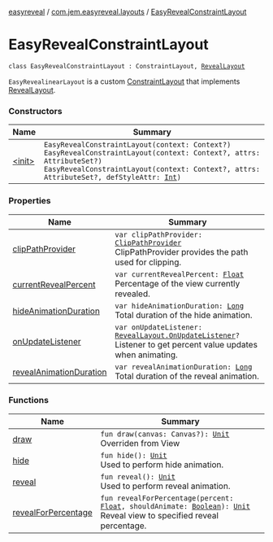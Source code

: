 [easyreveal](../../index.md) / [com.jem.easyreveal.layouts](../index.md) / [EasyRevealConstraintLayout](./index.md)

# EasyRevealConstraintLayout

`class EasyRevealConstraintLayout : ConstraintLayout, `[`RevealLayout`](../../com.jem.easyreveal/-reveal-layout/index.md)

`EasyRevealinearLayout` is a custom [ConstraintLayout](#) that implements [RevealLayout](../../com.jem.easyreveal/-reveal-layout/index.md).

### Constructors

| Name | Summary |
|---|---|
| [&lt;init&gt;](-init-.md) | `EasyRevealConstraintLayout(context: Context?)`<br>`EasyRevealConstraintLayout(context: Context?, attrs: AttributeSet?)`<br>`EasyRevealConstraintLayout(context: Context?, attrs: AttributeSet?, defStyleAttr: `[`Int`](https://kotlinlang.org/api/latest/jvm/stdlib/kotlin/-int/index.html)`)` |

### Properties

| Name | Summary |
|---|---|
| [clipPathProvider](clip-path-provider.md) | `var clipPathProvider: `[`ClipPathProvider`](../../com.jem.easyreveal/-clip-path-provider/index.md)<br>ClipPathProvider provides the path used for clipping. |
| [currentRevealPercent](current-reveal-percent.md) | `var currentRevealPercent: `[`Float`](https://kotlinlang.org/api/latest/jvm/stdlib/kotlin/-float/index.html)<br>Percentage of the view currently revealed. |
| [hideAnimationDuration](hide-animation-duration.md) | `var hideAnimationDuration: `[`Long`](https://kotlinlang.org/api/latest/jvm/stdlib/kotlin/-long/index.html)<br>Total duration of the hide animation. |
| [onUpdateListener](on-update-listener.md) | `var onUpdateListener: `[`RevealLayout.OnUpdateListener`](../../com.jem.easyreveal/-reveal-layout/-on-update-listener/index.md)`?`<br>Listener to get percent value updates when animating. |
| [revealAnimationDuration](reveal-animation-duration.md) | `var revealAnimationDuration: `[`Long`](https://kotlinlang.org/api/latest/jvm/stdlib/kotlin/-long/index.html)<br>Total duration of the reveal animation. |

### Functions

| Name | Summary |
|---|---|
| [draw](draw.md) | `fun draw(canvas: Canvas?): `[`Unit`](https://kotlinlang.org/api/latest/jvm/stdlib/kotlin/-unit/index.html)<br>Overriden from View |
| [hide](hide.md) | `fun hide(): `[`Unit`](https://kotlinlang.org/api/latest/jvm/stdlib/kotlin/-unit/index.html)<br>Used to perform hide animation. |
| [reveal](reveal.md) | `fun reveal(): `[`Unit`](https://kotlinlang.org/api/latest/jvm/stdlib/kotlin/-unit/index.html)<br>Used to perform reveal animation. |
| [revealForPercentage](reveal-for-percentage.md) | `fun revealForPercentage(percent: `[`Float`](https://kotlinlang.org/api/latest/jvm/stdlib/kotlin/-float/index.html)`, shouldAnimate: `[`Boolean`](https://kotlinlang.org/api/latest/jvm/stdlib/kotlin/-boolean/index.html)`): `[`Unit`](https://kotlinlang.org/api/latest/jvm/stdlib/kotlin/-unit/index.html)<br>Reveal view to specified reveal percentage. |
